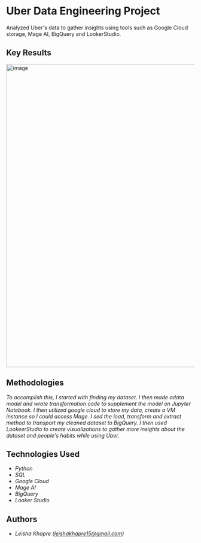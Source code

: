 # Uber Data Engineering Project

Analyzed Uber's data to gather insights using tools such as Google Cloud storage, Mage AI, BigQuery and LookerStudio. 


## Key Results <!--- do not change this line -->


<img width="810" alt="image" src="https://github.com/user-attachments/assets/73fab5f2-fc9e-4343-8670-60cf2a146bd2">




## Methodologies <!--- do not change this line -->

*To accomplish this, I started with finding my dataset. I then made  adata model and wrote transformation code to supplement the model on Jupyter Notebook. I then utilized google cloud to store my data, create a VM instance so I could access Mage. I sed the load, transform and extract method to transport my cleaned dataset to BigQuery. I then used LookeerStudio to create visualizations to gather more insights about the dataset and people's habits while using Uber.*


## Technologies Used <!--- do not change this line -->

- *Python*
- *SQL*
- *Google Cloud*
- *Mage AI*
- *BigQuery*
- *Looker Studio*


## Authors <!--- do not change this line -->

- *Leisha Khapre (leishakhapre15@gmail.com)*
